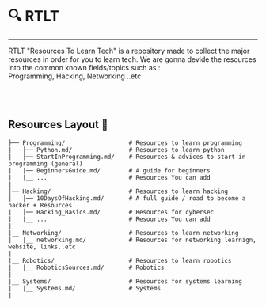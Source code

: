 # :mag: RTLT 
--- 


RTLT "Resources To Learn Tech"  is a repository made to collect the major resources in order for you to learn tech. 
We are gonna devide the resources into the common known fields/topics such as : <br />
Programming, Hacking, Networking ..etc

<br /> <br />

## Resources Layout :confetti_ball: <br />


```shell
├── Programming/                  # Resources to learn programming
|   ├── Python.md/                # Resources to learn python 
|   ├── StartInProgramming.md/    # Resources & advices to start in programming (general) 
|   |── BeginnersGuide.md/        # A guide for beginners
|   |__ ...                       # Resources You can add 
|
│── Hacking/                      # Resources to learn hacking
|   │── 10DaysOfHacking.md/       # A full guide / road to become a hacker + Resources 
|   │── Hacking_Basics.md/        # Resources for cybersec                         
|   |__ ...                       # Resources You can add
|
|__ Networking/                   # Resources to learn networking
|   |__ networking.md/            # Resources for networking learnign, website, links..etc
|   
|__ Robotics/                     # Resources to learn robotics 
|   |__ RoboticsSources.md/       # Robotics
|
|__ Systems/                      # Resources for systems learning 
|   |__ Systems.md/               # Systems 
|   
